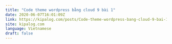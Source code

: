 ```yaml
---
title: "Code theme wordpress bằng cloud 9 bài 1"
date: 2020-06-07T16:01:09Z
link: https://kipalog.com/posts/Code-theme-wordpress-bang-cloud-9-bai-1?utm_medium=RSS&utm_source=news.12bit.vn
site: kipalog.com
language: Vietnamese
draft: false
---
```

